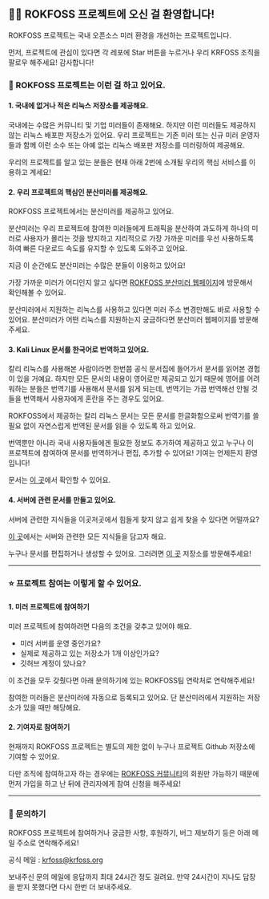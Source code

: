 ## 👋🏻 ROKFOSS 프로젝트에 오신 걸 환영합니다!

ROKFOSS 프로젝트는 국내 오픈소스 미러 환경을 개선하는 프로젝트입니다.

먼저, 프로젝트에 관심이 있다면 각 레포에 Star 버튼을 누르거나 우리 KRFOSS 조직을 팔로우 해주세요! 감사합니다!


### 📌 ROKFOSS 프로젝트는 이런 걸 하고 있어요.

#### 1. 국내에 없거나 적은 리눅스 저장소를 제공해요.

국내에는 수많은 커뮤니티 및 기업 미러들이 존재해요. 하지만 이런 미러들도 제공하지 않는 리눅스 배포판 저장소가 있어요. 우리 프로젝트는 기존 미러 또는 신규 미러 운영자들과 함께 이런 소수 또는 아예 없는 리눅스 배포판 저장소를 미러링하여 제공해요.

우리의 프로젝트를 알고 있는 분들은 현재 아래 2번에 소개될 우리의 핵심 서비스를 이용하고 계세요! 

#### 2. 우리 프로젝트의 핵심인 분산미러를 제공해요.

ROKFOSS 프로젝트에서는 분산미러를 제공하고 있어요. 

분산미러는 우리 프로젝트에 참여한 미러들에게 트래픽을 분산하여 과도하게 하나의 미러로 사용자가 몰리는 것을 방지하고 지리적으로 가장 가까운 미러를 우선 사용하도록 하여 빠른 다운로드 속도를 유지할 수 있도록 도와주고 있어요. 

지금 이 순간에도 분산미러는 수많은 분들이 이용하고 있어요!

가장 가까운 미러가 어디인지 알고 싶다면 [ROKFOSS 분산미러 웹페이지](https://http.krfoss.org/)에 방문해서 확인해볼 수 있어요. 

분산미러에서 지원하는 리눅스를 사용하고 있다면 미러 주소 변경만해도 바로 사용할 수 있어요. 분산미러가 어떤 리눅스를 지원하는지 궁금하다면 분산미러 웹페이지를 방문해주세요. 

#### 3. Kali Linux 문서를 한국어로 번역하고 있어요.

칼리 리눅스를 사용해본 사람이라면 한번쯤 공식 문서집에 들어가서 문서를 읽어본 경험이 있을 거예요. 하지만 모든 문서의 내용이 영어로만 제공되고 있기 때문에 영어를 어려워하는 분들은 번역기를 사용해서 문서를 읽게 되는데, 번역기는 가끔 번역해선 안될 것들을 번역해서 사용자에게 혼란을 주는 경우도 있어요.

ROKFOSS에서 제공하는 칼리 리눅스 문서는 모든 문서를 한글화함으로써 번역기를 쓸 필요 없이 자연스럽게 번역된 문서를 읽을 수 있도록 하고 있어요. 

번역뿐만 아니라 국내 사용자들에겐 필요한 정보도 추가하여 제공하고 있고 누구나 이 프로젝트에 참여하여 문서를 번역하거나 편집, 추가할 수 있어요! 기여는 언제든지 환영입니다!

문서는 [이 곳](https://github.com/KRFOSS/kali-docs)에서 확인할 수 있어요.

#### 4. 서버에 관련 문서를 만들고 있어요.

서버에 관련한 지식들을 이곳저곳에서 힘들게 찾지 않고 쉽게 찾을 수 있다면 어떨까요? 

[이 곳](https://docs.krfoss.org/)에서는 서버와 관련한 모든 지식들을 담고자 해요. 

누구나 문서를 편집하거나 생성할 수 있어요. 그러려면 [이 곳](https://github.com/KRFOSS/krfoss-docs) 저장소를 방문해주세요!

---

### ⭐ 프로젝트 참여는 이렇게 할 수 있어요.

#### 1. 미러 프로젝트에 참여하기

미러 프로젝트에 참여하려면 다음의 조건을 갖추고 있어야 해요.
- 미러 서버를 운영 중인가요?
- 실제로 제공하고 있는 저장소가 1개 이상인가요?
- 깃허브 계정이 있나요?

이 조건을 모두 갖췄다면 아래 문의하기에 있는 ROKFOSS팀 연락처로 연락해주세요! 

참여한 미러들은 분산미러에 자동으로 등록되고 있어요. 단 분산미러에서 지원하는 저장소가 있을 때만 해당해요.

#### 2. 기여자로 참여하기

현재까지 ROKFOSS 프로젝트는 별도의 제한 없이 누구나 프로젝트 Github 저장소에 기여할 수 있어요. 

다만 조직에 참여하고자 하는 경우에는 [ROKFOSS 커뮤니티](https://chat.krfoss.org)의 회원만 가능하기 때문에 먼저 가입을 하고 난 뒤에 관리자에게 참여 신청을 해주세요!

---

### 📮 문의하기

ROKFOSS 프로젝트에 참여하거나 궁금한 사항, 후원하기, 버그 제보하기 등은 아래 메일 주소로 연락해주세요!

공식 메일 : krfoss@krfoss.org

보내주신 문의 메일에 응답까지 최대 24시간 정도 걸려요. 만약 24시간이 지나도 답장을 받지 못했다면 다시 한번 더 보내주세요. 

